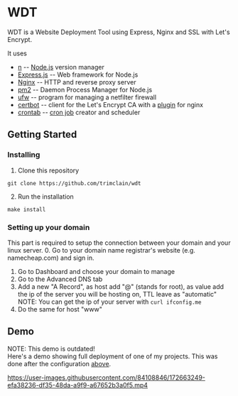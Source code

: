 # WDT
WDT is a Website Deployment Tool using Express, Nginx and SSL with Let's Encrypt. </br>

It uses
- [n](https://github.com/tj/n) -- [Node.js](https://nodejs.org/en/) version manager
- [Express.js](https://expressjs.com/) -- Web framework for Node.js
- [Nginx](https://nginx.org/) --  HTTP and reverse proxy server
- [pm2](https://pm2.keymetrics.io/) -- Daemon Process Manager for Node.js
- [ufw](https://wiki.archlinux.org/title/Uncomplicated_Firewall) -- program for managing a netfilter firewall
- [certbot](https://github.com/certbot/certbot) -- client for the Let's Encrypt CA with a [plugin](https://packages.debian.org/buster/python3-certbot-nginx) for nginx
- [crontab](https://man7.org/linux/man-pages/man5/crontab.5.html) -- [cron job](https://en.wikipedia.org/wiki/Cron) creator and scheduler

## Getting Started

### Installing
1. Clone this repository
```
git clone https://github.com/trimclain/wdt
```
2. Run the installation
```
make install
```

### Setting up your domain
This part is required to setup the connection between your domain and your linux server.
0. Go to your domain name registrar's website (e.g. namecheap.com) and sign in.
1. Go to Dashboard and choose your domain to manage
2. Go to the Advanced DNS tab
3. Add a new "A Record", as host add "@" (stands for root), as value add the ip of the server you will be hosting on, TTL leave as "automatic" <br>
   NOTE: You can get the ip of your server with `curl ifconfig.me`
4. Do the same for host "www"

## Demo
NOTE: This demo is outdated!  
Here's a demo showing full deployment of one of my projects. This was done after the configuration [above](https://github.com/trimclain/wdt#setting-up-your-domain).

https://user-images.githubusercontent.com/84108846/172663249-efa38236-df35-48da-a9f9-a67652b3a0f5.mp4
